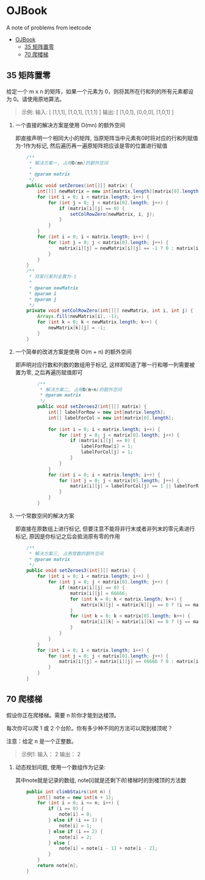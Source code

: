# OJBook
A note of problems from leetcode
<!-- TOC -->

- [OJBook](#ojbook)
    - [35 矩阵置零](#35-矩阵置零)
    - [70 爬楼梯](#70-爬楼梯)

<!-- /TOC -->
## 35 矩阵置零

给定一个 m x n 的矩阵，如果一个元素为 0，则将其所在行和列的所有元素都设为 0。请使用原地算法。

> 示例: 输入: 
  [
    [1,1,1],
    [1,0,1],
    [1,1,1]
  ]
  输出: 
  [
    [1,0,1],
    [0,0,0],
    [1,0,1]
  ]

1. 一个直接的解决方案是使用  O(mn) 的额外空间

    即直接声明一个相同大小的矩阵, 当原矩阵当中元素有0时将对应的行和列赋值为-1作为标记, 然后遍历再一遍原矩阵把应该是零的位置进行赋值

    ```java
        /**
         * 解决方案一, 占用O(mn)的额外空间
         *
         * @param matrix
         */
        public void setZeroes(int[][] matrix) {
            int[][] newMatrix = new int[matrix.length][matrix[0].length];
            for (int i = 0; i < matrix.length; i++) {
                for (int j = 0; j < matrix[0].length; j++) {
                    if (matrix[i][j] == 0) {
                        setColRowZero(newMatrix, i, j);
                    }
                }
            }
            for (int i = 0; i < matrix.length; i++) {
                for (int j = 0; j < matrix[0].length; j++) {
                    matrix[i][j] = newMatrix[i][j] == -1 ? 0 : matrix[i][j];
                }
            }
        }
        /**
         * 将某行某列全置为-1
         *
         * @param newMatrix
         * @param i
         * @param j
         */
        private void setColRowZero(int[][] newMatrix, int i, int j) {
            Arrays.fill(newMatrix[i], -1);
            for (int k = 0; k < newMatrix.length; k++) {
                newMatrix[k][j] = -1;
            }
        }
    ```

2. 一个简单的改进方案是使用 O(m + n) 的额外空间
   
   即声明对应行数和列数的数组用于标记, 这样即知道了哪一行和哪一列需要被置为零, 之后再遍历赋值即可
   ```java
           /**
            * 解决方案二, 占用O(m+n)的额外空间
            * @param matrix
            */
           public void setZeroes2(int[][] matrix) {
               int[] labelForRow = new int[matrix.length];
               int[] labelForCol = new int[matrix[0].length];
       
               for (int i = 0; i < matrix.length; i++) {
                   for (int j = 0; j < matrix[0].length; j++) {
                       if (matrix[i][j] == 0) {
                           labelForRow[i] = 1;
                           labelForCol[j] = 1;
                       }
                   }
               }
               for (int i = 0; i < matrix.length; i++) {
                   for (int j = 0; j < matrix[0].length; j++) {
                       matrix[i][j] = labelForCol[j] == 1 || labelForRow[i] == 1 ? 0 : matrix[i][j];
                   }
               }
           }
    ```
    
3. 一个常数空间的解决方案
    
    即直接在原数组上进行标记, 但要注意不能将非行末或者非列末的零元素进行标记, 原因是你标记之后会抵消原有零的作用
    ```java
        /**
         * 解决方案三, 占用常数的额外空间
         * @param matrix
         */
        public void setZeroes3(int[][] matrix) {
            for (int i = 0; i < matrix.length; i++) {
                for (int j = 0; j < matrix[0].length; j++) {
                    if (matrix[i][j] == 0) {
                        matrix[i][j] = 66666;
                        for (int k = 0; k < matrix.length; k++) {
                            matrix[k][j] = matrix[k][j] == 0 ? (i == matrix.length - 1 ? 66666 : matrix[k][j]) : 66666;
                        }
                        for (int k = 0; k < matrix[0].length; k++) {
                            matrix[i][k] = matrix[i][k] == 0 ? (j == matrix[0].length - 1 ? 66666 : matrix[i][k]) : 66666;
                        }
                    }
                }
            }
            for (int i = 0; i < matrix.length; i++) {
                for (int j = 0; j < matrix[0].length; j++) {
                    matrix[i][j] = matrix[i][j] == 66666 ? 0 : matrix[i][j];
                }
            }
        }
    ```

## 70 爬楼梯

假设你正在爬楼梯。需要 n 阶你才能到达楼顶。
      
每次你可以爬 1 或 2 个台阶。你有多少种不同的方法可以爬到楼顶呢？

注意：给定 n 是一个正整数。

> 示例1:
    输入： 2
    输出： 2


1. 动态规划问题, 使用一个数组作为记录:
    
    其中note就是记录的数组, note[i]就是还剩下i阶楼梯时的到楼顶的方法数
    ```java
        public int climbStairs(int n) {
            int[] note = new int[n + 1];
            for (int i = 0; i <= n; i++) {
                if (i == 0) {
                    note[i] = 0;
                } else if (i == 1) {
                    note[i] = 1;
                } else if (i == 2) {
                    note[i] = 2;
                } else {
                    note[i] = note[i - 1] + note[i - 2];
                }
            }
            return note[n];
        }
    ```